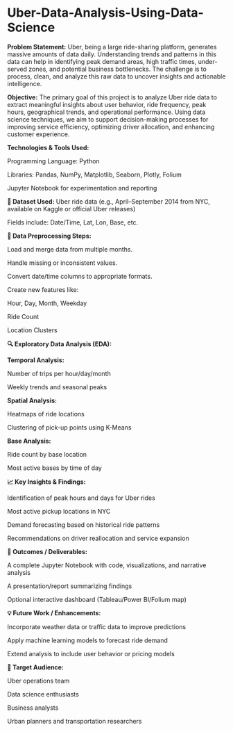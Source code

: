 # Uber-Data-Analysis-Using-Data-Science

**Problem Statement:**
Uber, being a large ride-sharing platform, generates massive amounts of data daily. Understanding trends and patterns in this data can help in identifying peak demand areas, high traffic times, under-served zones, and potential business bottlenecks.  The challenge is to process, clean, and analyze this raw data to uncover insights and actionable intelligence.

**Objective:**
The primary goal of this project is to analyze Uber ride data to extract meaningful insights about user behavior, ride frequency, peak hours, geographical trends, and operational performance. Using data science techniques, we aim to support decision-making processes for improving service efficiency, optimizing driver allocation, and enhancing customer experience.

**Technologies & Tools Used:**

Programming Language: Python

Libraries: Pandas, NumPy, Matplotlib, Seaborn, Plotly, Folium

Jupyter Notebook for experimentation and reporting

**📁 Dataset Used:**
Uber ride data (e.g., April–September 2014 from NYC, available on Kaggle or official Uber releases)

Fields include: Date/Time, Lat, Lon, Base, etc.

**🧼 Data Preprocessing Steps:**

Load and merge data from multiple months.

Handle missing or inconsistent values.

Convert date/time columns to appropriate formats.

Create new features like:

Hour, Day, Month, Weekday

Ride Count

Location Clusters

**🔍 Exploratory Data Analysis (EDA):**

**Temporal Analysis:**

Number of trips per hour/day/month

Weekly trends and seasonal peaks

**Spatial Analysis:**

Heatmaps of ride locations

Clustering of pick-up points using K-Means

**Base Analysis:**

Ride count by base location

Most active bases by time of day

**📈 Key Insights & Findings:**

Identification of peak hours and days for Uber rides

Most active pickup locations in NYC

Demand forecasting based on historical ride patterns

Recommendations on driver reallocation and service expansion

**📌 Outcomes / Deliverables:**

A complete Jupyter Notebook with code, visualizations, and narrative analysis

A presentation/report summarizing findings

Optional interactive dashboard (Tableau/Power BI/Folium map)

**💡 Future Work / Enhancements:**

Incorporate weather data or traffic data to improve predictions

Apply machine learning models to forecast ride demand

Extend analysis to include user behavior or pricing models

**👤 Target Audience:**

Uber operations team

Data science enthusiasts

Business analysts

Urban planners and transportation researchers
